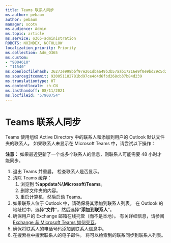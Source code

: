 ```yaml
---
title: Teams 联系人同步
ms.author: pebaum
author: pebaum
manager: scotv
ms.audience: Admin
ms.topic: article
ms.service: o365-administration
ROBOTS: NOINDEX, NOFOLLOW
localization_priority: Priority
ms.collection: Adm_O365
ms.custom:
- "9004610"
- "11540"
ms.openlocfilehash: 36273e998bbf97e261dbaa49b3b57aab17216e9f0e9bd29c5d2b9f6c0d9803e4
ms.sourcegitcommit: 920051182781bd97ce4d4d6fbd268cb37b84d239
ms.translationtype: HT
ms.contentlocale: zh-CN
ms.lasthandoff: 08/11/2021
ms.locfileid: "57900754"
---
```

# <a name="teams-contacts-sync"></a>Teams 联系人同步

Teams 使用组织 Active Directory 中的联系人和添加到用户的 Outlook 默认文件夹的联系人。 如果联系人未显示在 Microsoft Teams 中，请尝试以下操作：

**注意：** 如果最近更新了一个或多个联系人的信息，则联系人可能需要 48 小时才能同步。

1. 退出 Teams 并重启。 检查联系人是否显示。
1. 清除 Teams 缓存：
    1. 浏览到 **%appdata%\Microsoft\Teams**。
    1. 删除文件夹的内容。
    1. 重启计算机，然后启动 Teams。
1. 如果联系人位于 Outlook 中，请确保将其添加到联系人列表。 在 Outlook 的地址栏中，选择“**文件**”，然后选择“**添加到联系人**”。
1. 确保用户的 Exchange 邮箱在线托管（而不是本地）。 有关详细信息，请参阅 [Exchange 与 Microsoft Teams 如何交互](https://docs.microsoft.com/microsoftteams/exchange-teams-interact)。
1. 确保将联系人的电话号码添加到联系人信息中。
1. 在搜索栏中搜索联系人的电子邮件。 将可以检索到的联系同步到联系人列表。
